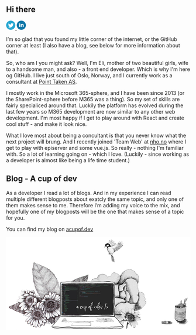 ## Hi there
<a href="https://twitter.com/acupof_dev">
    <img style="width:25px" src="./assets/twitter.png" />
</a>
<a href="https://no.linkedin.com/in/eli-h-schei-80013b24">
        <img style="width:25px" src="./assets/linkedin.png" />
</a>

I’m so glad that you found my little corner of the internet, or the GitHub corner at least (I also have a blog, see below for more information about that).

So, who am I you might ask? Well, I'm Eli, mother of two beautiful girls, wife to a handsome man, and also - a front end developer. Which is why I'm here og GitHub. I live just south of Oslo, Norway, and I currently work as a consultant at [Point Taken AS](https://pointtaken.no/).

I mostly work in the Microsoft 365-sphere, and I have been since 2013 (or the SharePoint-sphere before M365 was a thing). So my set of skills are fairly specialiced around that. Luckily the platform has evolved during the last few years so M365 development are now similar to any other web development. I'm most happy if I get to play around with React and create cool stuff - and make it look nice. 

What I love most about being a concultant is that you never know what the next project will brung. And I recently joined 'Team Web' at [nho.no](https://nho.no) where I get to play with episerver and some vue.js. So really - nothing I'm familiar with. So a lot of learning going on - which I love. (Luckily - since working as a developer is almost like being a life time student.)

## Blog - A cup of dev
As a developer I read a lot of blogs. And in my experience I can read multiple different blogposts about exatcly the same topic, and only one of them makes sense to me. Therefore I’m adding my voice to the mix, and hopefully one of my blogposts will be the one that makes sense of a topic for you. 

You can find my blog on  [acupof.dev](https://acupof.dev)



![](./assets/illustration.jpg)



